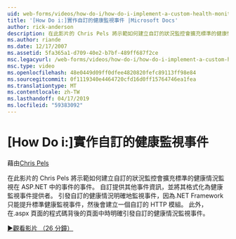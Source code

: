 ```yaml
---
uid: web-forms/videos/how-do-i/how-do-i-implement-a-custom-health-monitoring-event
title: '[How Do i:]實作自訂的健康監視事件 |Microsoft Docs'
author: rick-anderson
description: 在此影片的 Chris Pels 將示範如何建立自訂的狀況監控會擴充標準的健康情況監視在 ASP.NET 中的事件的事件。 自訂 pro 中...
ms.author: riande
ms.date: 12/17/2007
ms.assetid: 5fa365a1-d709-40e2-b7bf-489ff687f2ce
msc.legacyurl: /web-forms/videos/how-do-i/how-do-i-implement-a-custom-health-monitoring-event
msc.type: video
ms.openlocfilehash: 48e0449d09ff0dfee4820820fefc89113ff98e84
ms.sourcegitcommit: 0f1119340e4464720cfd16d0ff15764746ea1fea
ms.translationtype: MT
ms.contentlocale: zh-TW
ms.lasthandoff: 04/17/2019
ms.locfileid: "59383092"
---
```

# <a name="how-do-i-implement-a-custom-health-monitoring-event"></a>[How Do i:]實作自訂的健康監視事件

藉由[Chris Pels](https://twitter.com/chrispels)

在此影片的 Chris Pels 將示範如何建立自訂的狀況監控會擴充標準的健康情況監視在 ASP.NET 中的事件的事件。 自訂提供其他事件資訊，並將其格式化為健康監視事件提供者。 引發自訂的健康情況明確地監視事件，因為.NET Framework 只能提升標準健康監視事件，然後會建立一個自訂的 HTTP 模組。 此外，在.aspx 頁面的程式碼背後的頁面中時明確引發自訂的健康情況監視事件。

[&#9654;觀看影片 （26 分鐘）](https://channel9.msdn.com/Blogs/ASP-NET-Site-Videos/how-do-i-implement-a-custom-health-monitoring-event)

